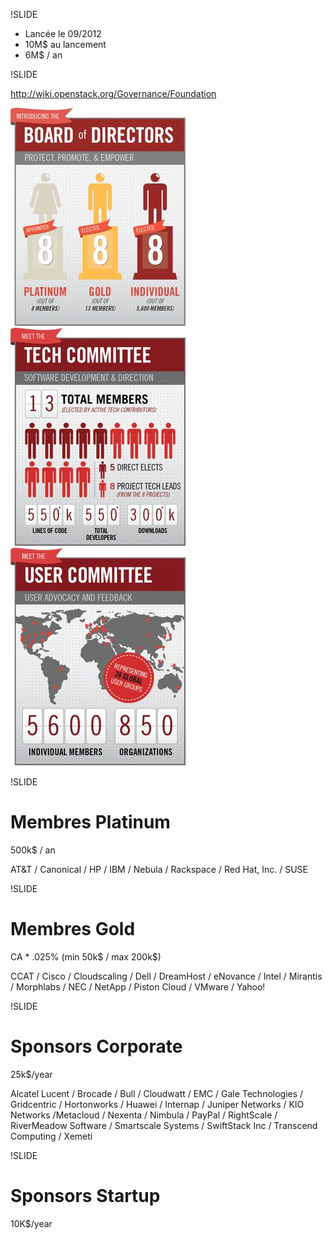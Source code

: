 !SLIDE

* Lancée le 09/2012
* 10M$ au lancement
* 6M$ / an

!SLIDE

http://wiki.openstack.org/Governance/Foundation

![board](board-of-directors-box.jpg)
![tech](tech-committee-box.jpg)
![users](user-committee-box.jpg)

!SLIDE
# Membres Platinum
500k$ / an

AT&T / Canonical / HP / IBM / Nebula / Rackspace / Red Hat, Inc. / SUSE

!SLIDE
# Membres Gold
CA * .025% (min 50k$ / max 200k$)

CCAT / Cisco / Cloudscaling / Dell / DreamHost / eNovance / Intel / Mirantis / Morphlabs / NEC / NetApp / Piston Cloud / VMware / Yahoo!

!SLIDE
# Sponsors Corporate
25k$/year

Alcatel Lucent / Brocade / Bull / Cloudwatt / EMC / Gale Technologies / Gridcentric / Hortonworks / Huawei / Internap / Juniper Networks / KIO Networks /Metacloud / Nexenta / Nimbula / PayPal / RightScale / RiverMeadow Software / Smartscale Systems / SwiftStack Inc / Transcend  Computing / Xemeti 

!SLIDE
# Sponsors Startup
10K$/year
